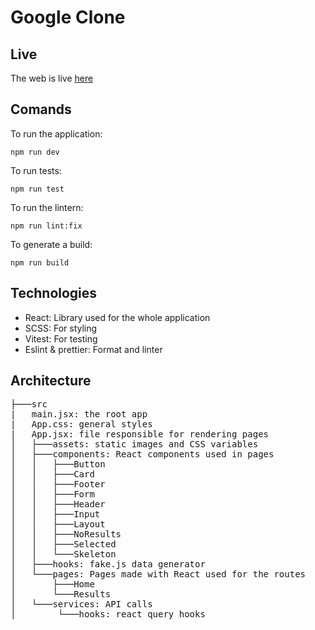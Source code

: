 # Google Clone

## Live
The web is live [here]()

## Comands
To run the application:
```console
npm run dev
```

To run tests:
```console
npm run test
```

To run the lintern:
```console
npm run lint:fix
```

To generate a build:
```console
npm run build
```

## Technologies
- React: Library used for the whole application
- SCSS: For styling
- Vitest: For testing
- Eslint & prettier: Format and linter

## Architecture
<pre>
├───src
|   main.jsx: the root app
|   App.css: general styles
|   App.jsx: file responsible for rendering pages
│   ├───assets: static images and CSS variables
│   ├───components: React components used in pages
│   │   ├───Button
│   │   ├───Card
│   │   ├───Footer
│   │   ├───Form
│   │   ├───Header
│   │   ├───Input
│   │   ├───Layout
│   │   ├───NoResults
│   │   ├───Selected
│   │   └───Skeleton
│   ├───hooks: fake.js data generator
│   └───pages: Pages made with React used for the routes
│       ├───Home
│       └───Results
│   └───services: API calls
│        └───hooks: react query hooks
</pre>
